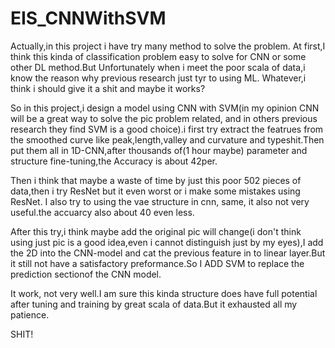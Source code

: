 # EIS_CNNWithSVM

Actually,in this project i have try many method to solve the problem.
At first,I think  this kinda of classification problem easy to solve for CNN or some other DL method.But Unfortunately when i meet the poor scala of data,i know the reason why previous research just tyr to using ML.
Whatever,i think i should give it a shit and maybe it works?

So in this project,i design a model using CNN with SVM(in my opinion CNN will be a great way to solve the pic problem related, and in others previous research they find SVM is a good choice).i first try extract the featrues from the smoothed curve like peak,length,valley and curvature and typeshit.Then put them all in 1D-CNN,after thousands of(1 hour maybe) parameter and structure fine-tuning,the Accuracy is about 42per.

Then i think that maybe a waste of time by just this poor 502 pieces of data,then i try ResNet but it even worst or i make some mistakes using ResNet.
I also try to using the vae structure in cnn, same, it also not very useful.the accuarcy also about 40 even less.

After this try,i think maybe add the original pic will change(i don't think using just pic is a good idea,even i cannot distinguish just by my eyes),I add the 2D into the CNN-model and cat the previous feature in to linear layer.But it still not have a satisfactory preformance.So I ADD SVM to replace the prediction sectionof the CNN model.

It work, not very well.I am sure this kinda structure does have full potential after tuning and training by great scala of data.But it exhausted all my patience.

SHIT!
